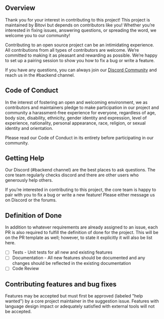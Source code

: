 ## Overview

Thank you for your interest in contributing to this project! This project is maintained by Bitovi but depends on contributors like you! Whether you’re interested in fixing issues, answering questions, or spreading the word, we welcome you to our community!

Contributing to an open source project can be an intimidating experience. All contributions from all types of contributors are welcome. We’re committed to making it as pleasant and rewarding as possible. We’re happy to set up a pairing session to show you how to fix a bug or write a feature.

If you have any questions, you can always join our [Discord Community](https://discord.com/invite/J7ejFsZnJ4) and reach us in the #backend channel.

## Code of Conduct

In the interest of fostering an open and welcoming environment, we as contributors and maintainers pledge to make participation in our project and community a harassment-free experience for everyone, regardless of age, body size, disability, ethnicity, gender identity and expression, level of experience, nationality, personal appearance, race, religion, or sexual identity and orientation.

Please read our Code of Conduct in its entirety before participating in our community.

## Getting Help

Our Discord (#backend channel) are the best places to ask questions. The core team regularly checks discord and there are other users who generously help others.

If you’re interested in contributing to this project, the core team is happy to pair with you to fix a bug or write a new feature! Please either message us on Discord or the forums.

## Definition of Done

In addition to whatever requirements are already assigned to an issue, each PR is also required to fulfill the definition of done for the project. This will be on the PR template as well; however, to state it explicitly it will also be list here.

- [ ] Tests - Unit tests for all new and existing features
- [ ] Documentation - All new features should be documented and any changes should be reflected in the existing documentation
- [ ] Code Review

## Contributing features and bug fixes

Features may be accepted but must first be approved (labeled "help wanted") by a core project maintainer in the suggestion issue. Features with language design impact or adequately satisfied with external tools will not be accepted.
